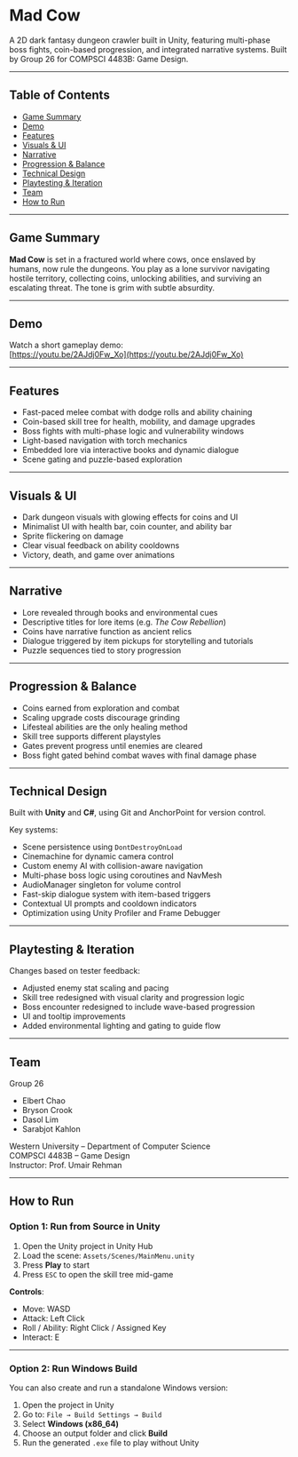 # Mad Cow

A 2D dark fantasy dungeon crawler built in Unity, featuring multi-phase boss fights, coin-based progression, and integrated narrative systems. Built by Group 26 for COMPSCI 4483B: Game Design.

---

## Table of Contents

- [Game Summary](#game-summary)  
- [Demo](#demo)  
- [Features](#features)  
- [Visuals & UI](#visuals--ui)  
- [Narrative](#narrative)  
- [Progression & Balance](#progression--balance)  
- [Technical Design](#technical-design)  
- [Playtesting & Iteration](#playtesting--iteration)  
- [Team](#team)  
- [How to Run](#how-to-run)  

---

## Game Summary

**Mad Cow** is set in a fractured world where cows, once enslaved by humans, now rule the dungeons. You play as a lone survivor navigating hostile territory, collecting coins, unlocking abilities, and surviving an escalating threat. The tone is grim with subtle absurdity.

---

## Demo

Watch a short gameplay demo:  
[https://youtu.be/2AJdj0Fw_Xo](https://youtu.be/2AJdj0Fw_Xo)

---

## Features

- Fast-paced melee combat with dodge rolls and ability chaining  
- Coin-based skill tree for health, mobility, and damage upgrades  
- Boss fights with multi-phase logic and vulnerability windows  
- Light-based navigation with torch mechanics  
- Embedded lore via interactive books and dynamic dialogue  
- Scene gating and puzzle-based exploration

---

## Visuals & UI

- Dark dungeon visuals with glowing effects for coins and UI  
- Minimalist UI with health bar, coin counter, and ability bar  
- Sprite flickering on damage  
- Clear visual feedback on ability cooldowns  
- Victory, death, and game over animations

---

## Narrative

- Lore revealed through books and environmental cues  
- Descriptive titles for lore items (e.g. *The Cow Rebellion*)  
- Coins have narrative function as ancient relics  
- Dialogue triggered by item pickups for storytelling and tutorials  
- Puzzle sequences tied to story progression

---

## Progression & Balance

- Coins earned from exploration and combat  
- Scaling upgrade costs discourage grinding  
- Lifesteal abilities are the only healing method  
- Skill tree supports different playstyles  
- Gates prevent progress until enemies are cleared  
- Boss fight gated behind combat waves with final damage phase

---

## Technical Design

Built with **Unity** and **C#**, using Git and AnchorPoint for version control.

Key systems:
- Scene persistence using `DontDestroyOnLoad`  
- Cinemachine for dynamic camera control  
- Custom enemy AI with collision-aware navigation  
- Multi-phase boss logic using coroutines and NavMesh  
- AudioManager singleton for volume control  
- Fast-skip dialogue system with item-based triggers  
- Contextual UI prompts and cooldown indicators  
- Optimization using Unity Profiler and Frame Debugger

---

## Playtesting & Iteration

Changes based on tester feedback:
- Adjusted enemy stat scaling and pacing  
- Skill tree redesigned with visual clarity and progression logic  
- Boss encounter redesigned to include wave-based progression  
- UI and tooltip improvements  
- Added environmental lighting and gating to guide flow

---

## Team

Group 26  
- Elbert Chao  
- Bryson Crook  
- Dasol Lim  
- Sarabjot Kahlon  

Western University – Department of Computer Science  
COMPSCI 4483B – Game Design  
Instructor: Prof. Umair Rehman

---

## How to Run

### Option 1: Run from Source in Unity

1. Open the Unity project in Unity Hub  
2. Load the scene: `Assets/Scenes/MainMenu.unity`  
3. Press **Play** to start  
4. Press `ESC` to open the skill tree mid-game

**Controls**:
- Move: WASD  
- Attack: Left Click  
- Roll / Ability: Right Click / Assigned Key  
- Interact: E  

---

### Option 2: Run Windows Build

You can also create and run a standalone Windows version:

1. Open the project in Unity  
2. Go to: `File → Build Settings → Build`  
3. Select **Windows (x86_64)**  
4. Choose an output folder and click **Build**  
5. Run the generated `.exe` file to play without Unity  
